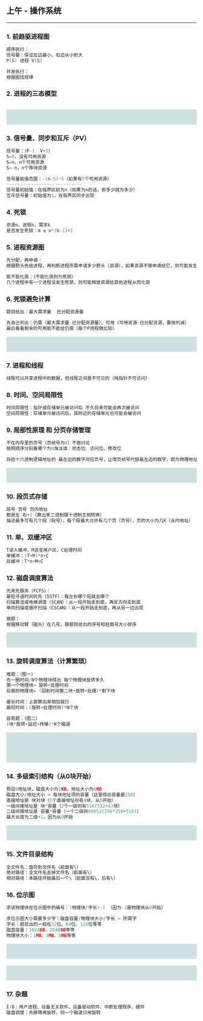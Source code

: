 ## 上午 - 操作系统
---
### 1. 前趋驱进程图
```c
顺序执行：
信号量：保证左边最小，右边从小到大
P(S) 进程 V(S)

并发执行：
根据图找规律
```

### 2. 进程的三态模型
```c

```
<div style="background-color: rgb(206, 225, 225);  padding:20px; background-repeat: repeat;">
<div style="width:300px;"><img src="软考/img/进程三态.jpg" alt=""></div>
</div>

### 3. 信号量、同步和互斥（PV）
```c
信号量：（P-1  V+1）
S=0，没有可用资源
S=n，n个可用资源
S=-n，n个等待资源

信号量取值范围：-(n-5)~5（如果有5个可用资源）
----------------------------
信号量初始值：在临界区前为n（如果为n的话，即多少就为多少）
互斥信号量：初始值为1，在临界区同步出现
```

### 4. 死锁
```c
资源n、进程n、需求k
是否发生死锁：m ≥ n*(k-1)+1
```

### 5. 进程资源图
```c
先分配，再申请：
根据箭头先给进程，再判断进程所需申请多少箭头（资源），如果资源不够申请给它，则可能发生死锁

能不能化简：（不能化简则为死锁）
几个进程中有一个进程没发生死锁，则可能释放资源给其他进程从而化简
```

### 6. 死锁避免计算
```c
题目给出：最大需求量  已分配资源量

先自己列出：仍需（最大需求量-已分配资源量）、可用（可用资源-已分配资源，要按列减）
最后看看剩余的可用能不能给仍需（每个P进程做比较）
```
<div style="background-color: rgb(206, 225, 225);  padding:20px; background-repeat: repeat;">
<div style="width:650px;"><img src="软考/img/死锁避免.jpg" alt=""></div>
</div>

### 7. 进程和线程
```c
线程可以共享进程中的数据，但线程之间是不可见的（栈指针不可访问）
```

### 8. 时间、空间局限性
```c
时间局限性：指针或存储单元被访问后 不久将来可能会再次被访问
空间局限性：存储单元被访问后，其附近的存储单元也可能会被访问
```

### 9. 局部性原理 和 分页存储管理
```c
不在内存里的页号（页帧号为0）不做讨论
按照顺序分别看哪个为0淘汰谁：状态位、访问位、修改位

将给十六进制逻辑地址的 最左边的数字对应页号，让改页帧号代替最左边的数字，即为物理地址
```
<div style="background-color: rgb(206, 225, 225);  padding:20px; background-repeat: repeat;">
<div style="width:650px;"><img src="软考/img/局部性原理.jpg" alt=""></div>
</div>

### 10. 段页式存储
```c
段号 页号 页内地址
都是左-右+1（算出来二进制跟十进制互相转换）
描述最多可有几个段（段号），每个段最大允许有几个页（页号），页的大小为几K（业内地址）
```

### 11. 单、双缓冲区
```c
T读入缓冲、M送至用户区、C处理时间
单缓冲：(T+M)*n+C
双缓冲：T*n+M+C
```

### 12. 磁盘调度算法
```c
先来先服务（FCFS）：
最短寻道时间优先（SSTF）：看左右哪个短就去哪个
扫描算法或电梯调度（SCAN）：从一段开始走到底，再反方向走到底
单向扫描或循环扫描（CSCAN）：从一段开始走到底，再从另一边出现

做题：
根据移动臂（磁头）在几号，跟题目给出的序号和柱面号大小排序
```
<div style="background-color: rgb(206, 225, 225);  padding:20px; background-repeat: repeat;">
<div style="width:650px;"><img src="软考/img/磁盘调度.jpg" alt=""></div>
</div>

### 13. 旋转调度算法（计算繁琐）
```c
难题：（图一）
先一圈时间/N个物理块得出 每个物理块旋转多久
第一个物理块= 旋转+处理时间
后面的物理块= (回到时间第二块+旋转+处理)*剩下块

最长时间：上面算出来相加就行
最短时间：(旋转+处理时间)*N个块

容易题：（图二）
(块*旋转+延迟+传输)*K个磁道
```
<div style="background-color: rgb(206, 225, 225);  padding:20px; background-repeat: repeat;">
<div style="width:650px;"><img src="软考/img/旋转调度算法.jpg" alt=""></div>
</div>
<div style="background-color: rgb(206, 225, 225);  padding:20px; background-repeat: repeat;">
<div style="width:650px;"><img src="软考/img/旋转调度算法2.jpg" alt=""></div>
</div>

### 14. 多级索引结构（从0块开始）
```c
假设8地址块，磁盘大小为1KB，地址大小为4KB
磁盘大小/地址大小 = 每块地址项的容量（这里得出容量是256）
直接地址是 块对块（5个直接地址则有4块，从0开始）
一级间接地址是 块*容量（2个一级则有516(512+4)块）
二级间接地址是 容量*容量（一个二级则66052(256*256+516)）
最大长度为二级+1，因为从0开始
```
<div style="background-color: rgb(206, 225, 225);  padding:20px; background-repeat: repeat;">
<div style="width:650px;"><img src="软考/img/多级索引.jpg" alt=""></div>
</div>

### 15. 文件目录结构
```c
全文件名：盘符到文件名（前面有\）
绝对路径：全文件名去掉文件名（前面有\）
相对路径：本路径开始最后一个\（前面没有\，后有\）
```

### 16. 位示图
```c
求该物理块在位示图中的编号：(物理块/字长)-1 （因为-1是物理块从0开始）

求位示图大小需要多少字：磁盘容量/物理块大小/字长 = 所需字
字长：题目出的一般在32位、64位、128位等等
磁盘容量：1024GB、2048GB等等
物理块大小：1MB、4MB、8MB等等
```
<div style="background-color: rgb(206, 225, 225);  padding:20px; background-repeat: repeat;">
<div style="width:650px;"><img src="软考/img/位示图2.jpg" alt=""></div>
</div>
<br/>
<div style="background-color: rgb(206, 225, 225);  padding:20px; background-repeat: repeat;">
<div style="width:650px;"><img src="软考/img/位示图.jpg" alt=""></div>
</div>

### 17. 杂题
```c
I/O：用户进程、设备无关软件、设备驱动软件、中断处理程序、硬件
磁盘调度：先移臂再旋转，同一个磁道只用旋转
```
